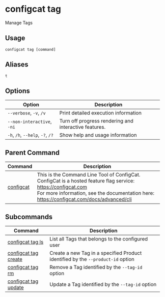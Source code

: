 # configcat tag
Manage Tags
## Usage
```
configcat tag [command]
```
## Aliases
`t`
## Options
| Option | Description |
| ------ | ----------- |
| `--verbose`, `-v`, `/v` | Print detailed execution information |
| `--non-interactive`, `-ni` | Turn off progress rendering and interactive features. |
| `-h`, `/h`, `--help`, `-?`, `/?` | Show help and usage information |
## Parent Command
| Command | Description |
| ------ | ----------- |
| [configcat](index.md) | This is the Command Line Tool of ConfigCat.<br/>ConfigCat is a hosted feature flag service: https://configcat.com<br/>For more information, see the documentation here: https://configcat.com/docs/advanced/cli |
## Subcommands
| Command | Description |
| ------ | ----------- |
| [configcat tag ls](configcat-tag-ls.md) | List all Tags that belongs to the configured user |
| [configcat tag create](configcat-tag-create.md) | Create a new Tag in a specified Product identified by the `--product-id` option |
| [configcat tag rm](configcat-tag-rm.md) | Remove a Tag identified by the `--tag-id` option |
| [configcat tag update](configcat-tag-update.md) | Update a Tag identified by the `--tag-id` option |
